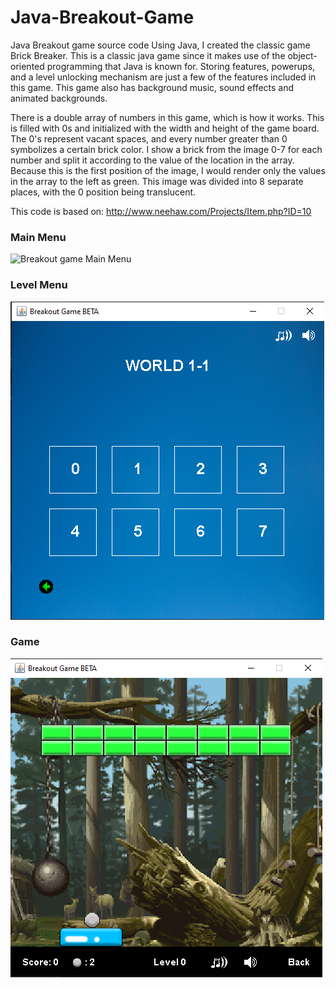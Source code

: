 # Java-Breakout-Game
Java Breakout game source code
Using Java, I created the classic game Brick Breaker. This is a classic java game since it makes use of the object-oriented programming that Java is known for. Storing features, powerups, and a level unlocking mechanism are just a few of the features included in this game. This game also has background music, sound effects and animated backgrounds.

There is a double array of numbers in this game, which is how it works. This is filled with 0s and initialized with the width and height of the game board. The 0's represent vacant spaces, and every number greater than 0 symbolizes a certain brick color. I show a brick from the image 0-7 for each number and split it according to the value of the location in the array. Because this is the first position of the image, I would render only the values in the array to the left as green. This image was divided into 8 separate places, with the 0 position being translucent.

This code is based on:
http://www.neehaw.com/Projects/Item.php?ID=10

### Main Menu
![Breakout game Main Menu](images/BrickBreakerBackground.gif)
### Level Menu
![Breakout game Level Menu](images/levelmenu.png)
### Game
![Breakout game MainMenu](images/game.PNG)
